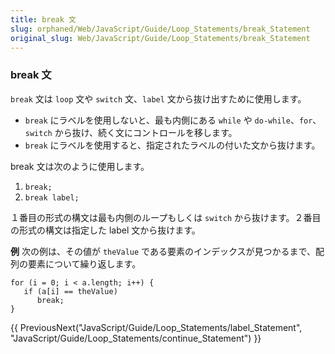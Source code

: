 ```yaml
---
title: break 文
slug: orphaned/Web/JavaScript/Guide/Loop_Statements/break_Statement
original_slug: Web/JavaScript/Guide/Loop_Statements/break_Statement
---
```

### break 文

`break` 文は `loop` 文や `switch` 文、`label` 文から抜け出すために使用します。

- `break` にラベルを使用しないと、最も内側にある `while` や `do-while`、`for`、`switch` から抜け、続く文にコントロールを移します。
- `break` にラベルを使用すると、指定されたラベルの付いた文から抜けます。

break 文は次のように使用します。

1.  `break;`
2.  `break label;`

１番目の形式の構文は最も内側のループもしくは `switch` から抜けます。２番目の形式の構文は指定した label 文から抜けます。

**例**
次の例は、その値が `theValue` である要素のインデックスが見つかるまで、配列の要素について繰り返します。

    for (i = 0; i < a.length; i++) {
       if (a[i] == theValue)
          break;
    }

{{ PreviousNext("JavaScript/Guide/Loop_Statements/label_Statement", "JavaScript/Guide/Loop_Statements/continue_Statement") }}
